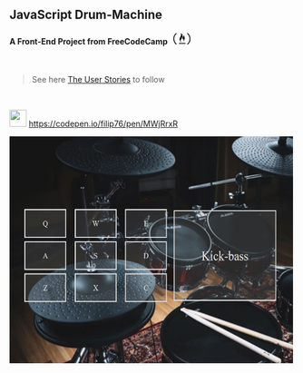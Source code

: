 ## JavaScript Drum-Machine

#### A Front-End Project from **FreeCodeCamp** &nbsp; <img src="freeCodeCamp.png" width="30px" />

<br />

> See here [The User Stories](https://www.freecodecamp.org/learn/front-end-libraries/front-end-libraries-projects/build-a-drum-machine) to follow

<br />

<img src="https://icon-library.com/images/codepen-icon/codepen-icon-15.jpg" width="30" height="30"> <https://codepen.io/filip76/pen/MWjRrxR>

<img src="drumMachine.PNG" height="400px" width="500px" />
